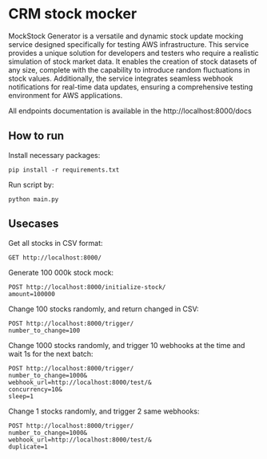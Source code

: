 # CRM stock mocker

MockStock Generator is a versatile and dynamic stock update mocking service designed specifically for testing AWS infrastructure. This service provides a unique solution for developers and testers who require a realistic simulation of stock market data. It enables the creation of stock datasets of any size, complete with the capability to introduce random fluctuations in stock values. Additionally, the service integrates seamless webhook notifications for real-time data updates, ensuring a comprehensive testing environment for AWS applications.

All endpoints documentation is available in the http://localhost:8000/docs

## How to run

Install necessary packages:
```
pip install -r requirements.txt
```

Run script by:
```
python main.py
```

## Usecases

Get all stocks in CSV format:
```
GET http://localhost:8000/
```

Generate 100 000k stock mock:
```
POST http://localhost:8000/initialize-stock/
amount=100000
```

Change 100 stocks randomly, and return changed in CSV:
```
POST http://localhost:8000/trigger/
number_to_change=100
```

Change 1000 stocks randomly, and trigger 10 webhooks at the time and wait 1s for the next batch:
```
POST http://localhost:8000/trigger/
number_to_change=1000&
webhook_url=http://localhost:8000/test/&
concurrency=10&
sleep=1
```

Change 1 stocks randomly, and trigger 2 same webhooks:
```
POST http://localhost:8000/trigger/
number_to_change=1000&
webhook_url=http://localhost:8000/test/&
duplicate=1
```
